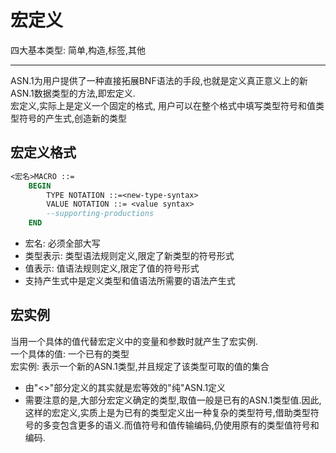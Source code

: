 # 宏定义

四大基本类型: 简单,构造,标签,其他
***
ASN.1为用户提供了一种直接拓展BNF语法的手段,也就是定义真正意义上的新ASN.1数据类型的方法,即宏定义.  
宏定义,实际上是定义一个固定的格式, 用户可以在整个格式中填写类型符号和值类型符号的产生式,创造新的类型

## 宏定义格式

```ASN.1
<宏名>MACRO ::=
    BEGIN
        TYPE NOTATION ::=<new-type-syntax>
        VALUE NOTATION ::= <value syntax>
        --supporting-productions
    END
```

- 宏名: 必须全部大写
- 类型表示: 类型语法规则定义,限定了新类型的符号形式
- 值表示: 值语法规则定义,限定了值的符号形式
- 支持产生式中是定义类型和值语法所需要的语法产生式

## 宏实例

当用一个具体的值代替宏定义中的变量和参数时就产生了宏实例.  
一个具体的值: 一个已有的类型  
宏实例: 表示一个新的ASN.1类型,并且规定了该类型可取的值的集合

- 由"<>"部分定义的其实就是宏等效的"纯"ASN.1定义
- 需要注意的是,大部分宏定义确定的类型,取值一般是已有的ASN.1类型值.因此,这样的宏定义,实质上是为已有的类型定义出一种复杂的类型符号,借助类型符号的多变包含更多的语义.而值符号和值传输编码,仍使用原有的类型值符号和编码.